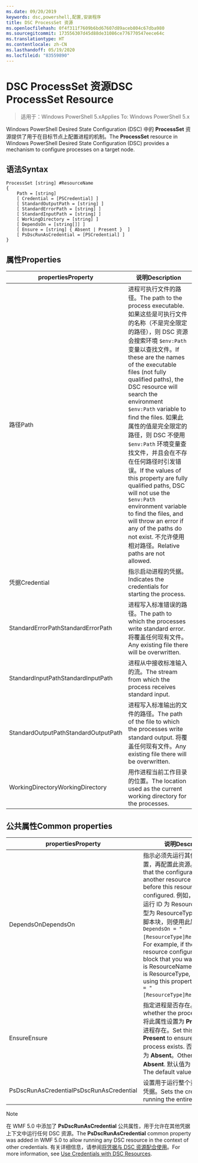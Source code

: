 ```yaml
---
ms.date: 09/20/2019
keywords: dsc,powershell,配置,安装程序
title: DSC ProcessSet 资源
ms.openlocfilehash: 0f4f311f7609b6bd67607d89aceb804c67dba980
ms.sourcegitcommit: 173556307d45d88de31086ce776770547eece64c
ms.translationtype: HT
ms.contentlocale: zh-CN
ms.lasthandoff: 05/19/2020
ms.locfileid: "83559890"
---
```

# <a name="dsc-processset-resource"></a><span data-ttu-id="b0f67-103">DSC ProcessSet 资源</span><span class="sxs-lookup"><span data-stu-id="b0f67-103">DSC ProcessSet Resource</span></span>

> <span data-ttu-id="b0f67-104">适用于：Windows PowerShell 5.x</span><span class="sxs-lookup"><span data-stu-id="b0f67-104">Applies To: Windows PowerShell 5.x</span></span>

<span data-ttu-id="b0f67-105">Windows PowerShell Desired State Configuration (DSC) 中的 **ProcessSet** 资源提供了用于在目标节点上配置进程的机制。</span><span class="sxs-lookup"><span data-stu-id="b0f67-105">The **ProcessSet** resource in Windows PowerShell Desired State Configuration (DSC) provides a mechanism to configure processes on a target node.</span></span>

## <a name="syntax"></a><span data-ttu-id="b0f67-106">语法</span><span class="sxs-lookup"><span data-stu-id="b0f67-106">Syntax</span></span>

```Syntax
ProcessSet [string] #ResourceName
{
    Path = [string]
    [ Credential = [PSCredential] ]
    [ StandardOutputPath = [string] ]
    [ StandardErrorPath = [string] ]
    [ StandardInputPath = [string] ]
    [ WorkingDirectory = [string] ]
    [ DependsOn = [string[]] ]
    [ Ensure = [string] { Absent | Present }  ]
    [ PsDscRunAsCredential = [PSCredential] ]
}
```

## <a name="properties"></a><span data-ttu-id="b0f67-107">属性</span><span class="sxs-lookup"><span data-stu-id="b0f67-107">Properties</span></span>

|<span data-ttu-id="b0f67-108">properties</span><span class="sxs-lookup"><span data-stu-id="b0f67-108">Property</span></span> |<span data-ttu-id="b0f67-109">说明</span><span class="sxs-lookup"><span data-stu-id="b0f67-109">Description</span></span> |
|---|---|
|<span data-ttu-id="b0f67-110">路径</span><span class="sxs-lookup"><span data-stu-id="b0f67-110">Path</span></span> |<span data-ttu-id="b0f67-111">进程可执行文件的路径。</span><span class="sxs-lookup"><span data-stu-id="b0f67-111">The path to the process executable.</span></span> <span data-ttu-id="b0f67-112">如果这些是可执行文件的名称（不是完全限定的路径），则 DSC 资源会搜索环境 `$env:Path` 变量以查找文件。</span><span class="sxs-lookup"><span data-stu-id="b0f67-112">If these are the names of the executable files (not fully qualified paths), the DSC resource will search the environment `$env:Path` variable to find the files.</span></span> <span data-ttu-id="b0f67-113">如果此属性的值是完全限定的路径，则 DSC 不使用 `$env:Path` 环境变量查找文件，并且会在不存在任何路径时引发错误。</span><span class="sxs-lookup"><span data-stu-id="b0f67-113">If the values of this property are fully qualified paths, DSC will not use the `$env:Path` environment variable to find the files, and will throw an error if any of the paths do not exist.</span></span> <span data-ttu-id="b0f67-114">不允许使用相对路径。</span><span class="sxs-lookup"><span data-stu-id="b0f67-114">Relative paths are not allowed.</span></span> |
|<span data-ttu-id="b0f67-115">凭据</span><span class="sxs-lookup"><span data-stu-id="b0f67-115">Credential</span></span> |<span data-ttu-id="b0f67-116">指示启动进程的凭据。</span><span class="sxs-lookup"><span data-stu-id="b0f67-116">Indicates the credentials for starting the process.</span></span> |
|<span data-ttu-id="b0f67-117">StandardErrorPath</span><span class="sxs-lookup"><span data-stu-id="b0f67-117">StandardErrorPath</span></span> |<span data-ttu-id="b0f67-118">进程写入标准错误的路径。</span><span class="sxs-lookup"><span data-stu-id="b0f67-118">The path to which the processes write standard error.</span></span> <span data-ttu-id="b0f67-119">将覆盖任何现有文件。</span><span class="sxs-lookup"><span data-stu-id="b0f67-119">Any existing file there will be overwritten.</span></span> |
|<span data-ttu-id="b0f67-120">StandardInputPath</span><span class="sxs-lookup"><span data-stu-id="b0f67-120">StandardInputPath</span></span> |<span data-ttu-id="b0f67-121">进程从中接收标准输入的流。</span><span class="sxs-lookup"><span data-stu-id="b0f67-121">The stream from which the process receives standard input.</span></span> |
|<span data-ttu-id="b0f67-122">StandardOutputPath</span><span class="sxs-lookup"><span data-stu-id="b0f67-122">StandardOutputPath</span></span> |<span data-ttu-id="b0f67-123">进程写入标准输出的文件的路径。</span><span class="sxs-lookup"><span data-stu-id="b0f67-123">The path of the file to which the processes write standard output.</span></span> <span data-ttu-id="b0f67-124">将覆盖任何现有文件。</span><span class="sxs-lookup"><span data-stu-id="b0f67-124">Any existing file there will be overwritten.</span></span> |
|<span data-ttu-id="b0f67-125">WorkingDirectory</span><span class="sxs-lookup"><span data-stu-id="b0f67-125">WorkingDirectory</span></span> |<span data-ttu-id="b0f67-126">用作进程当前工作目录的位置。</span><span class="sxs-lookup"><span data-stu-id="b0f67-126">The location used as the current working directory for the processes.</span></span> |

## <a name="common-properties"></a><span data-ttu-id="b0f67-127">公共属性</span><span class="sxs-lookup"><span data-stu-id="b0f67-127">Common properties</span></span>

|<span data-ttu-id="b0f67-128">properties</span><span class="sxs-lookup"><span data-stu-id="b0f67-128">Property</span></span> |<span data-ttu-id="b0f67-129">说明</span><span class="sxs-lookup"><span data-stu-id="b0f67-129">Description</span></span> |
|---|---|
|<span data-ttu-id="b0f67-130">DependsOn</span><span class="sxs-lookup"><span data-stu-id="b0f67-130">DependsOn</span></span> |<span data-ttu-id="b0f67-131">指示必须先运行其他资源的配置，再配置此资源。</span><span class="sxs-lookup"><span data-stu-id="b0f67-131">Indicates that the configuration of another resource must run before this resource is configured.</span></span> <span data-ttu-id="b0f67-132">例如，如果想要首先运行 ID 为 ResourceName、类型为 ResourceType 的资源配置脚本块，则使用此属性的语法为 `DependsOn = "[ResourceType]ResourceName"`。</span><span class="sxs-lookup"><span data-stu-id="b0f67-132">For example, if the ID of the resource configuration script block that you want to run first is ResourceName and its type is ResourceType, the syntax for using this property is `DependsOn = "[ResourceType]ResourceName"`.</span></span> |
|<span data-ttu-id="b0f67-133">Ensure</span><span class="sxs-lookup"><span data-stu-id="b0f67-133">Ensure</span></span> |<span data-ttu-id="b0f67-134">指定进程是否存在。</span><span class="sxs-lookup"><span data-stu-id="b0f67-134">Specifies whether the processes exists.</span></span> <span data-ttu-id="b0f67-135">将此属性设置为 **Present** 可确保进程存在。</span><span class="sxs-lookup"><span data-stu-id="b0f67-135">Set this property to **Present** to ensure that the process exists.</span></span> <span data-ttu-id="b0f67-136">否则，将其设置为 **Absent**。</span><span class="sxs-lookup"><span data-stu-id="b0f67-136">Otherwise, set it to **Absent**.</span></span> <span data-ttu-id="b0f67-137">默认值为 **Present**。</span><span class="sxs-lookup"><span data-stu-id="b0f67-137">The default value is **Present**.</span></span> |
|<span data-ttu-id="b0f67-138">PsDscRunAsCredential</span><span class="sxs-lookup"><span data-stu-id="b0f67-138">PsDscRunAsCredential</span></span> |<span data-ttu-id="b0f67-139">设置用于运行整个资源的身份的凭据。</span><span class="sxs-lookup"><span data-stu-id="b0f67-139">Sets the credential for running the entire resource as.</span></span> |

> [!NOTE]
> <span data-ttu-id="b0f67-140">在 WMF 5.0 中添加了 **PsDscRunAsCredential** 公共属性，用于允许在其他凭据上下文中运行任何 DSC 资源。</span><span class="sxs-lookup"><span data-stu-id="b0f67-140">The **PsDscRunAsCredential** common property was added in WMF 5.0 to allow running any DSC resource in the context of other credentials.</span></span> <span data-ttu-id="b0f67-141">有关详细信息，请参阅[将凭据与 DSC 资源配合使用](../../../configurations/runasuser.md)。</span><span class="sxs-lookup"><span data-stu-id="b0f67-141">For more information, see [Use Credentials with DSC Resources](../../../configurations/runasuser.md).</span></span>
